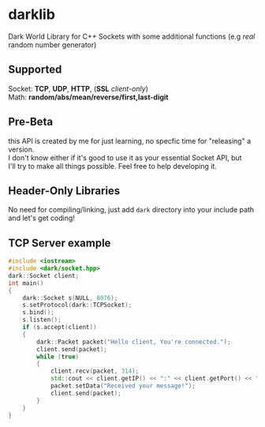# darklib
Dark World Library for C++ Sockets with some additional functions (e.g *real* random number generator)

Supported
-
Socket: **TCP**, **UDP**, **HTTP**, (**SSL** *client-only*)<br>
Math: **random/abs/mean/reverse/first,last-digit**

Pre-Beta
-
this API is created by me for just learning, no specfic time for "releasing" a version.<br>
I don't know either if it's good to use it as your essential Socket API, but<br>
I'll try to make all things possible. Feel free to help developing it.

Header-Only Libraries
-
No need for compiling/linking, just add `dark` directory into your include path and let's get coding!


TCP Server example
-
```cpp
#include <iostream>
#include <dark/socket.hpp>
dark::Socket client;
int main()
{
	dark::Socket s(NULL, 8076);
	s.setProtocol(dark::TCPSocket);
	s.bind();
	s.listen();
	if (s.accept(client))
	{
		dark::Packet packet("Hello client, You're connected.");
		client.send(packet);
		while (true)
		{
			client.recv(packet, 314);
			std::cout << client.getIP() << ":" << client.getPort() << " | " << packet.getData() << "\n";
			packet.setData("Received your message!");
			client.send(packet);
		}
	}
}
```
